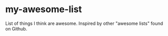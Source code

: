 # my-awesome-list
List of things I think are awesome. Inspired by other "awesome lists" found on Github.
